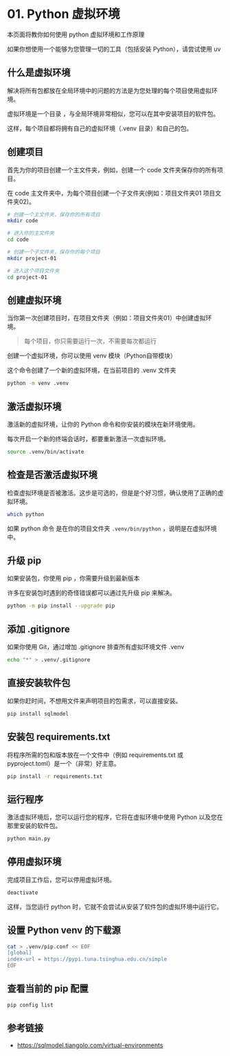 # 01. Python 虚拟环境

本页面将教你如何使用 python 虚拟环境和工作原理

如果你想使用一个能够为您管理一切的工具（包括安装 Python），请尝试使用 uv

## 什么是虚拟环境

解决将所有包都放在全局环境中的问题的方法是为您处理的每个项目使用虚拟环境。

虚拟环境是一个目录 ，与全局环境非常相似，您可以在其中安装项目的软件包。

这样，每个项目都将拥有自己的虚拟环境（.venv 目录）和自己的包。

## 创建项目

首先为你的项目创建一个主文件夹，例如，创建一个 code 文件夹保存你的所有项目。

在 code 主文件夹中，为每个项目创建一个子文件夹(例如：项目文件夹01 项目文件夹02)。

```bash
# 创建一个主文件夹，保存你的所有项目
mkdir code

# 进入你的主文件夹
cd code

# 创建一个子文件夹，保存你的每个项目
mkdir project-01

# 进入这个项目文件夹
cd project-01
```

## 创建虚拟环境

当你第一次创建项目时，在项目文件夹（例如：项目文件夹01）中创建虚拟环境。

> 每个项目，你只需要运行一次，不需要每次都运行

创建一个虚拟环境，你可以使用 venv 模块（Python自带模块）

这个命令创建了一个新的虚拟环境，在当前项目的 .venv 文件夹

```bash
python -m venv .venv
```

## 激活虚拟环境

激活新的虚拟环境，让你的 Python 命令和你安装的模块在新环境使用。

每次开启一个新的终端会话时，都要重新激活一次虚拟环境。

```bash
source .venv/bin/activate
```

## 检查是否激活虚拟环境

检查虚拟环境是否被激活。这步是可选的，但是是个好习惯，确认使用了正确的虚拟环境。

```bash
which python
```

如果 python 命令 是在你的项目文件夹 `.venv/bin/python` ，说明是在虚拟环境中。

## 升级 pip

如果安装包，你使用 pip ，你需要升级到最新版本

许多在安装包时遇到的奇怪错误都可以通过先升级 pip 来解决。

```bash
python -m pip install --upgrade pip
```

## 添加 .gitignore

如果你使用 Git，通过增加 .gitignore 排查所有虚拟环境文件 .venv

```bash
echo "*" > .venv/.gitignore
```

## 直接安装软件包

如果你赶时间，不想用文件来声明项目的包需求，可以直接安装。

```bash
pip install sqlmodel
```

## 安装包 requirements.txt

将程序所需的包和版本放在一个文件中（例如 requirements.txt 或 pyproject.toml）是一个（非常）好主意。

```bash
pip install -r requirements.txt
```

## 运行程序

激活虚拟环境后，您可以运行您的程序，它将在虚拟环境中使用 Python 以及您在那里安装的软件包。

```bash
python main.py
```

## 停用虚拟环境

完成项目工作后，您可以停用虚拟环境。

```bash
deactivate
```

这样，当您运行 python 时，它就不会尝试从安装了软件包的虚拟环境中运行它。


## 设置 Python venv 的下载源

```bash
cat > .venv/pip.conf << EOF
[global]
index-url = https://pypi.tuna.tsinghua.edu.cn/simple
EOF
```

## 查看当前的 pip 配置
```bash
pip config list
```

## 参考链接

- https://sqlmodel.tiangolo.com/virtual-environments
